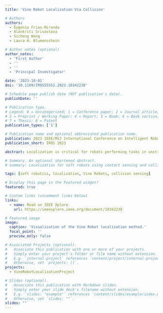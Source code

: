 ```yaml
---
title: 'Vine Robot Localization Via Collision'

# Authors
authors:
  - Eugenio Frias-Miranda
  - Alankriti Srivastava
  - Sicheng Wang
  - Laura H. Blumenschein

# Author notes (optional)
author_notes:
  - 'First Author'
  - ''
  - ''
  - 'Principal Investigator'

date: '2023-10-01'
doi: '10.1109/IROS55552.2023.10342238'

# Schedule page publish date (NOT publication's date).
publishDate: ''

# Publication type.
# Legend: 0 = Uncategorized; 1 = Conference paper; 2 = Journal article;
# 3 = Preprint / Working Paper; 4 = Report; 5 = Book; 6 = Book section;
# 7 = Thesis; 8 = Patent
publication_types: ['1']

# Publication name and optional abbreviated publication name.
publication: 2023 IEEE/RSJ International Conference on Intelligent Robots and Systems (IROS)
publication_short: IROS 2023

abstract: Localization is critical for robots performing tasks in unstructured environments, yet traditional methods struggle with occlusions and sensor limitations. This paper introduces a novel localization strategy for Vine Robots, leveraging contact-based sensing to estimate the tip position via collision detection. Single- and multi-obstacle experiments demonstrated less than 5% error relative to the robot's length, establishing the approach as a robust method for soft robot localization.

# Summary. An optional shortened abstract.
# summary: Localization for soft robots using contact sensing and collision modeling.

tags: [soft robotics, localization, Vine Robots, collision sensing]

# Display this page in the Featured widget?
featured: true

# Custom links (uncomment lines below)
links:
  - name: Read on IEEE Xplore
    url: https://ieeexplore.ieee.org/document/10342238

# Featured image
image:
  caption: 'Visualization of the Vine Robot localization method.'
  focal_point: ''
  preview_only: false

# Associated Projects (optional).
#   Associate this publication with one or more of your projects.
#   Simply enter your project's folder or file name without extension.
#   E.g. `internal-project` references `content/project/internal-project/index.md`.
#   Otherwise, set `projects: []`.
projects:
  - VineRobotLocalizationProject

# Slides (optional).
#   Associate this publication with Markdown slides.
#   Simply enter your slide deck's filename without extension.
#   E.g. `slides: "example"` references `content/slides/example/index.md`.
#   Otherwise, set `slides: ""`.
slides: ""
---
```

